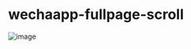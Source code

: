 # wechaapp-fullpage-scroll
![image](https://github.com/rongj/wechaapp-fullpage-scroll/blob/master/fullpage.GIF)
